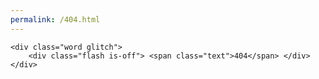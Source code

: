 ```yaml
---
permalink: /404.html
---
```

<!DOCTYPE html>
<html>

<head>
    <meta http-equiv="Content-Type" content="text/html; charset=UTF-8">
    <link rel="icon" href="https://avatars.githubusercontent.com/u/79479480?v=4" type="image/x-icon">
    <title>404</title>
</head>
<style>
    
    body {
        background: #000;
    }
    
    .word {
        position: absolute;
        width: 200px;
        height: 60px;
        left: 50%;
        margin-left: -100px;
        top: 50%;
        margin-top: -30px;
        transition: 0.4s ease;
        animation: scalesmall 0.3s 1s ease-out both;
    }
    
    .glitch:before {
        position: absolute;
        z-index: 999999;
        content: '';
        top: 0;
        right: 0;
        bottom: 0;
        left: 0;
        -webkit-animation: bg-move 2s linear infinite;
        animation: bg-move 2s linear infinite;
    }
    
    .flash {
        display: block;
        position: absolute;
        z-index: 9;
        width: 200px;
        height: 60px;
        text-align: center;
        top: 0;
        right: 0;
        bottom: 0;
        left: 0;
        margin: auto;
        cursor: default;
        will-change: transform;
    }
    
    .flash span {
        display: block;
        position: relative;
        font-size: 60px;
        line-height: 1;
        color: #fefeff;
        text-shadow: -5px 2px 6px #2451fa;
        font-weight: bold;
    }
    
    .flash.is-off {
        -webkit-animation: is-off 2s linear infinite !important;
        animation: is-off 2s linear infinite !important;
    }
    
    .glitch .flash {
        -webkit-transform: skewX(0deg) scaleY(1);
        transform: skewX(0deg) scaleY(1);
    }
    
    .glitch .flash span:before,
    .glitch .flash span:after {
        display: block;
        content: '404';
        position: absolute;
        top: 0;
        color: #fff;
        background: #050710;
        overflow: hidden;
        width: 200px;
        height: 60px;
        clip: rect(0, 300px, 0, 0);
        will-change: transform;
    }
    
    .glitch .flash span:before {
        left: -2px;
        text-shadow: 2px 0 #00f;
        animation: c2 1s infinite linear alternate-reverse;
    }
    
    .glitch .flash span:after {
        left: 3px;
        text-shadow: -2px 0 #f00;
        animation: c1 2s infinite linear alternate-reverse;
    }
    
    @keyframes is-off {
        0% {
            opacity: 1;
        }
        50% {
            opacity: 1;
        }
        56% {
            opacity: 0;
        }
        57% {
            opacity: 0;
        }
        58% {
            opacity: 1;
        }
        71% {
            -webkit-transform: scaleY(1) skewX(0deg);
            transform: scaleY(1) skewX(0deg);
        }
        72% {
            -webkit-transform: scaleY(3) skewX(-60deg);
            transform: scaleY(3) skewX(-60deg);
        }
        73% {
            -webkit-transform: scaleY(1) skewX(0deg);
            transform: scaleY(1) skewX(0deg);
        }
        80% {
            opacity: 1;
        }
        81% {
            opacity: 0;
        }
        84% {
            opacity: 0;
        }
        85% {
            opacity: 1;
        }
        91% {
            -webkit-transform: scaleX(1) scaleY(1) skewX(0deg);
            transform: scaleX(1) scaleY(1) skewX(0deg);
            color: #fff;
        }
        92% {
            -webkit-transform: scaleX(1.5) scaleY(0.2) skewX(80deg);
            transform: scaleX(1.5) scaleY(0.2) skewX(80deg);
            color: #008000;
        }
        93% {
            -webkit-transform: scaleX(1) scaleY(1) skewX(0deg);
            transform: scaleX(1) scaleY(1) skewX(0deg);
            color: #fff;
        }
    }
    
    @keyframes c1 {
        0% {
            clip: rect(95px, 8888px, 66px, 0);
        }
        5% {
            clip: rect(86px, 8888px, 18px, 0);
        }
        10% {
            clip: rect(78px, 8888px, 89px, 0);
        }
        15% {
            clip: rect(90px, 8888px, 70px, 0);
        }
        20% {
            clip: rect(6px, 8888px, 65px, 0);
        }
        25% {
            clip: rect(57px, 8888px, 30px, 0);
        }
        30% {
            clip: rect(93px, 8888px, 56px, 0);
        }
        35% {
            clip: rect(38px, 8888px, 18px, 0);
        }
        40% {
            clip: rect(84px, 8888px, 69px, 0);
        }
        45% {
            clip: rect(35px, 8888px, 30px, 0);
        }
        50% {
            clip: rect(17px, 8888px, 34px, 0);
        }
        55% {
            clip: rect(51px, 8888px, 90px, 0);
        }
        60% {
            clip: rect(98px, 8888px, 47px, 0);
        }
        65% {
            clip: rect(66px, 8888px, 65px, 0);
        }
        70% {
            clip: rect(67px, 8888px, 54px, 0);
        }
        75% {
            clip: rect(35px, 8888px, 64px, 0);
        }
        80% {
            clip: rect(100px, 8888px, 32px, 0);
        }
        85% {
            clip: rect(96px, 8888px, 86px, 0);
        }
        90% {
            clip: rect(73px, 8888px, 12px, 0);
        }
        95% {
            clip: rect(42px, 8888px, 29px, 0);
        }
        100% {
            clip: rect(80px, 8888px, 27px, 0);
        }
    }
    
    @keyframes c2 {
        0% {
            clip: rect(96px, 8888px, 36px, 0);
        }
        5% {
            clip: rect(77px, 8888px, 6px, 0);
        }
        10% {
            clip: rect(9px, 8888px, 35px, 0);
        }
        15% {
            clip: rect(47px, 8888px, 64px, 0);
        }
        20% {
            clip: rect(86px, 8888px, 78px, 0);
        }
        25% {
            clip: rect(96px, 8888px, 50px, 0);
        }
        30% {
            clip: rect(42px, 8888px, 43px, 0);
        }
        35% {
            clip: rect(27px, 8888px, 59px, 0);
        }
        40% {
            clip: rect(65px, 8888px, 84px, 0);
        }
        45% {
            clip: rect(92px, 8888px, 6px, 0);
        }
        50% {
            clip: rect(70px, 8888px, 82px, 0);
        }
        55% {
            clip: rect(90px, 8888px, 86px, 0);
        }
        60% {
            clip: rect(41px, 8888px, 66px, 0);
        }
        65% {
            clip: rect(61px, 8888px, 77px, 0);
        }
        70% {
            clip: rect(77px, 8888px, 98px, 0);
        }
        75% {
            clip: rect(92px, 8888px, 30px, 0);
        }
        80% {
            clip: rect(80px, 8888px, 20px, 0);
        }
        85% {
            clip: rect(2px, 8888px, 15px, 0);
        }
        90% {
            clip: rect(76px, 8888px, 65px, 0);
        }
        95% {
            clip: rect(25px, 8888px, 61px, 0);
        }
        100% {
            clip: rect(28px, 8888px, 78px, 0);
        }
        23% {
            -webkit-transform: scaleX(0.8);
            transform: scaleX(0.8);
        }
    }
    
    @keyframes clock-bag {
        0% {
            -webkit-transform: translate(3px, 2px);
            transform: translate(3px, 2px);
        }
        2% {
            -webkit-transform: translate(1px, 2px);
            transform: translate(1px, 2px);
        }
        4% {
            -webkit-transform: translate(1px, 5px);
            transform: translate(1px, 5px);
        }
        6% {
            -webkit-transform: translate(5px, 5px);
            transform: translate(5px, 5px);
        }
        8% {
            -webkit-transform: translate(1px, 1px);
            transform: translate(1px, 1px);
        }
        10% {
            -webkit-transform: translate(3px, 4px);
            transform: translate(3px, 4px);
        }
        12% {
            -webkit-transform: translate(3px, 5px);
            transform: translate(3px, 5px);
        }
        14.000000000000002% {
            -webkit-transform: translate(4px, 4px);
            transform: translate(4px, 4px);
        }
        16% {
            -webkit-transform: translate(1px, 2px);
            transform: translate(1px, 2px);
        }
        18% {
            -webkit-transform: translate(5px, 2px);
            transform: translate(5px, 2px);
        }
        20% {
            -webkit-transform: translate(5px, 5px);
            transform: translate(5px, 5px);
        }
        22% {
            -webkit-transform: translate(3px, 2px);
            transform: translate(3px, 2px);
        }
        24% {
            -webkit-transform: translate(4px, 2px);
            transform: translate(4px, 2px);
        }
        26% {
            -webkit-transform: translate(5px, 5px);
            transform: translate(5px, 5px);
        }
        28% {
            -webkit-transform: translate(4px, 5px);
            transform: translate(4px, 5px);
        }
        30% {
            -webkit-transform: translate(2px, 3px);
            transform: translate(2px, 3px);
        }
        32% {
            -webkit-transform: translate(3px, 3px);
            transform: translate(3px, 3px);
        }
        34% {
            -webkit-transform: translate(2px, 5px);
            transform: translate(2px, 5px);
        }
        36% {
            -webkit-transform: translate(1px, 1px);
            transform: translate(1px, 1px);
        }
        38% {
            -webkit-transform: translate(5px, 3px);
            transform: translate(5px, 3px);
        }
        40% {
            -webkit-transform: translate(4px, 5px);
            transform: translate(4px, 5px);
        }
        42% {
            -webkit-transform: translate(4px, 1px);
            transform: translate(4px, 1px);
        }
        44% {
            -webkit-transform: translate(1px, 5px);
            transform: translate(1px, 5px);
        }
        46% {
            -webkit-transform: translate(4px, 2px);
            transform: translate(4px, 2px);
        }
        48% {
            -webkit-transform: translate(3px, 5px);
            transform: translate(3px, 5px);
        }
        50% {
            -webkit-transform: translate(3px, 3px);
            transform: translate(3px, 3px);
        }
        52% {
            -webkit-transform: translate(1px, 3px);
            transform: translate(1px, 3px);
        }
        54% {
            -webkit-transform: translate(5px, 1px);
            transform: translate(5px, 1px);
        }
        56% {
            -webkit-transform: translate(2px, 1px);
            transform: translate(2px, 1px);
        }
        58% {
            -webkit-transform: translate(4px, 2px);
            transform: translate(4px, 2px);
        }
        60% {
            -webkit-transform: translate(4px, 5px);
            transform: translate(4px, 5px);
        }
        62% {
            -webkit-transform: translate(5px, 3px);
            transform: translate(5px, 3px);
        }
        64% {
            -webkit-transform: translate(4px, 4px);
            transform: translate(4px, 4px);
        }
        66% {
            -webkit-transform: translate(2px, 1px);
            transform: translate(2px, 1px);
        }
        68% {
            -webkit-transform: translate(1px, 4px);
            transform: translate(1px, 4px);
        }
        70% {
            -webkit-transform: translate(1px, 3px);
            transform: translate(1px, 3px);
        }
        72% {
            -webkit-transform: translate(1px, 4px);
            transform: translate(1px, 4px);
        }
        74% {
            -webkit-transform: translate(1px, 5px);
            transform: translate(1px, 5px);
        }
        76% {
            -webkit-transform: translate(5px, 5px);
            transform: translate(5px, 5px);
        }
        78% {
            -webkit-transform: translate(5px, 5px);
            transform: translate(5px, 5px);
        }
        80% {
            -webkit-transform: translate(2px, 1px);
            transform: translate(2px, 1px);
        }
        82% {
            -webkit-transform: translate(1px, 3px);
            transform: translate(1px, 3px);
        }
        84% {
            -webkit-transform: translate(1px, 4px);
            transform: translate(1px, 4px);
        }
        86% {
            -webkit-transform: translate(5px, 5px);
            transform: translate(5px, 5px);
        }
        88% {
            -webkit-transform: translate(3px, 1px);
            transform: translate(3px, 1px);
        }
        90% {
            -webkit-transform: translate(5px, 5px);
            transform: translate(5px, 5px);
        }
        92% {
            -webkit-transform: translate(4px, 5px);
            transform: translate(4px, 5px);
        }
        94% {
            -webkit-transform: translate(2px, 2px);
            transform: translate(2px, 2px);
        }
        96% {
            -webkit-transform: translate(1px, 2px);
            transform: translate(1px, 2px);
        }
        98% {
            -webkit-transform: translate(2px, 1px);
            transform: translate(2px, 1px);
        }
        100% {
            -webkit-transform: translate(2px, 1px);
            transform: translate(2px, 1px);
        }
        1% {
            -webkit-transform: scaleY(1) skewX(0deg);
            transform: scaleY(1) skewX(0deg);
        }
        1.5% {
            -webkit-transform: scaleY(3) skewX(-60deg);
            transform: scaleY(3) skewX(-60deg);
        }
        2% {
            -webkit-transform: scaleY(1) skewX(0deg);
            transform: scaleY(1) skewX(0deg);
        }
        51% {
            -webkit-transform: scaleX(1) scaleY(1) skewX(0deg);
            transform: scaleX(1) scaleY(1) skewX(0deg);
        }
        52% {
            -webkit-transform: scaleX(1.5) scaleY(0.2) skewX(80deg);
            transform: scaleX(1.5) scaleY(0.2) skewX(80deg);
        }
        53% {
            -webkit-transform: scaleX(1) scaleY(1) skewX(0deg);
            transform: scaleX(1) scaleY(1) skewX(0deg);
        }
    }
</style>

<body>

    <div class="word glitch">
        <div class="flash is-off"> <span class="text">404</span> </div>
    </div>

</body>

</html>
